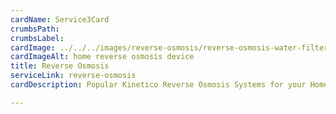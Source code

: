 ```yaml
---
cardName: Service3Card
crumbsPath: 
crumbsLabel: 
cardImage: ../../../images/reverse-osmosis/reverse-osmosis-water-filter.webp
cardImageAlt: home reverse osmosis device
title: Reverse Osmosis
serviceLink: reverse-osmosis
cardDescription: Popular Kinetico Reverse Osmosis Systems for your Home, Rental, Duplex, Complex, Restaurant and more.

---
```

